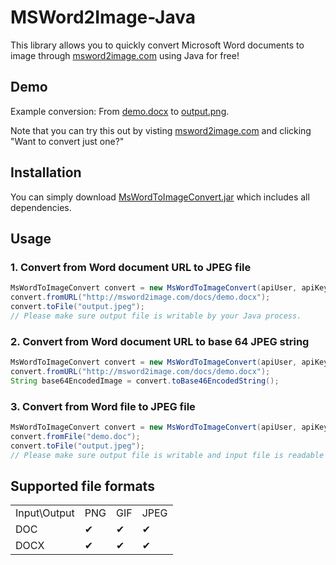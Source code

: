 # MSWord2Image-Java

This library allows you to quickly convert Microsoft Word documents to image through [msword2image.com](http://msword2image.com) using Java for free!

## Demo

Example conversion: From [demo.docx](http://msword2image.com/docs/demo.docx) to [output.png](http://msword2image.com/docs/demoOutput.png). 

Note that you can try this out by visting [msword2image.com](http://msword2image.com) and clicking "Want to convert just one?"

## Installation

You can simply download [MsWordToImageConvert.jar](https://github.com/msword2image/msword2image-java/raw/master/pack/MsWordToImageConvert.jar) which includes all dependencies.

## Usage

### 1. Convert from Word document URL to JPEG file

```java
MsWordToImageConvert convert = new MsWordToImageConvert(apiUser, apiKey);
convert.fromURL("http://msword2image.com/docs/demo.docx");
convert.toFile("output.jpeg");
// Please make sure output file is writable by your Java process.
```

### 2. Convert from Word document URL to base 64 JPEG string

```java
MsWordToImageConvert convert = new MsWordToImageConvert(apiUser, apiKey);
convert.fromURL("http://msword2image.com/docs/demo.docx");
String base64EncodedImage = convert.toBase46EncodedString();
```

### 3. Convert from Word file to JPEG file

```java
MsWordToImageConvert convert = new MsWordToImageConvert(apiUser, apiKey);
convert.fromFile("demo.doc");
convert.toFile("output.jpeg");
// Please make sure output file is writable and input file is readable by your PHP process.
```

## Supported file formats

<table>
  <tbody>
    <tr>
      <td>Input\Output</td>
      <td>PNG</td>
      <td>GIF</td>
      <td>JPEG</td>
    </tr>
    <tr>
      <td>DOC</td>
      <td>✔</td>
      <td>✔</td>
      <td>✔</td>
    </tr>
    <tr>
      <td>DOCX</td>
      <td>✔</td>
      <td>✔</td>
      <td>✔</td>
    </tr>
  </tbody>
</table>
